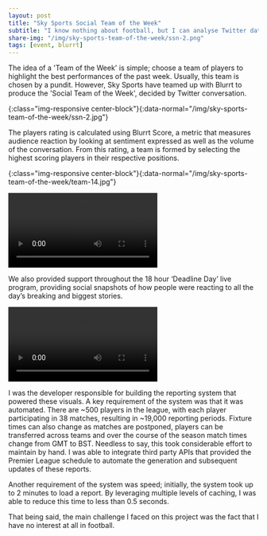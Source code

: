 ```yaml
---
layout: post
title: "Sky Sports Social Team of the Week"
subtitle: "I know nothing about football, but I can analyse Twitter data."
share-img: "/img/sky-sports-team-of-the-week/ssn-2.png"
tags: [event, blurrt]
---
```


The idea of a 'Team of the Week' is simple; choose a team of players to highlight the best performances of the past week. Usually, this team is chosen by a pundit. However, Sky Sports have teamed up with Blurrt to produce the 'Social Team of the Week', decided by Twitter conversation.

![](){:class="img-responsive center-block"}{:data-normal="/img/sky-sports-team-of-the-week/ssn-2.jpg"}

The players rating is calculated using Blurrt Score, a metric that measures audience reaction by looking at sentiment expressed as well as the volume of the conversation. From this rating, a team is formed by selecting the highest scoring players in their respective positions.

![](){:class="img-responsive center-block"}{:data-normal="/img/sky-sports-team-of-the-week/team-14.jpg"}

<video autoplay loop class="img-responsive center-block">
  <source src="/img/sky-sports-team-of-the-week/ssn-1.webm" type="video/webm">
  <source src="/img/sky-sports-team-of-the-week/ssn-1.mp4" type="video/mp4">
  Your browser does not support the video tag.
</video>

We also provided support throughout the 18 hour ‘Deadline Day’ live program, providing social snapshots of how people were reacting to all the day’s breaking and biggest stories.

<video autoplay loop class="img-responsive center-block">
  <source src="/img/sky-sports-team-of-the-week/ssn-3.webm" type="video/webm">
  <source src="/img/sky-sports-team-of-the-week/ssn-3.mp4" type="video/mp4">
  Your browser does not support the video tag.
</video>

I was the developer responsible for building the reporting system that powered these visuals. A key requirement of the system was that it was automated. There are ~500 players in the league, with each player participating in 38 matches, resulting in ~19,000 reporting periods. Fixture times can also change as matches are postponed, players can be transferred across teams and over the course of the season match times change from GMT to BST. Needless to say, this took considerable effort to maintain by hand. I was able to integrate third party APIs that provided the Premier League schedule to automate the generation and subsequent updates of these reports.

Another requirement of the system was speed; initially, the system took up to 2 minutes to load a report. By leveraging multiple levels of caching, I was able to reduce this time to less than 0.5 seconds.

That being said, the main challenge I faced on this project was the fact that I have no interest at all in football.
